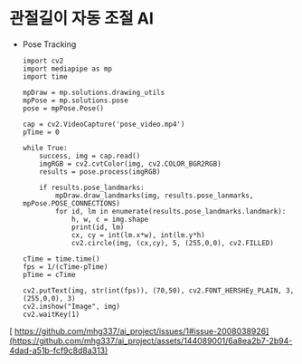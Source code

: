 # 관절길이 자동 조절 AI

- Pose Tracking

      import cv2
      import mediapipe as mp
      import time

      mpDraw = mp.solutions.drawing_utils
      mpPose = mp.solutions.pose
      pose = mpPose.Pose()

      cap = cv2.VideoCapture('pose_video.mp4')
      pTime = 0

      while True:
          success, img = cap.read()
          imgRGB = cv2.cvtColor(img, cv2.COLOR_BGR2RGB)
          results = pose.process(imgRGB)

          if results.pose_landmarks:
              mpDraw.draw_landmarks(img, results.pose_lanmarks, mpPose.POSE_CONNECTIONS)
              for id, lm in enumerate(results.pose_landmarks.landmark):
                  h, w, c = img.shape
                  print(id, lm)
                  cx, cy = int(lm.x*w), int(lm.y*h)
                  cv2.circle(img, (cx,cy), 5, (255,0,0), cv2.FILLED)
  
      cTime = time.time()
      fps = 1/(cTime-pTime)
      pTime = cTime

      cv2.putText(img, str(int(fps)), (70,50), cv2.FONT_HERSHEy_PLAIN, 3,
      (255,0,0), 3)
      cv2.imshow("Image", img)
      cv2.waitKey(1)

[  https://github.com/mhg337/ai_project/issues/1#issue-2008038926](https://github.com/mhg337/ai_project/assets/144089001/6a8ea2b7-2b94-4dad-a51b-fcf9c8d8a313)
